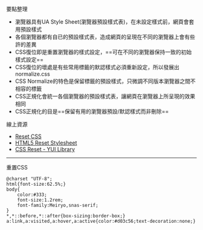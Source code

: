 要點整理
- 瀏覽器具有UA Style Sheet(瀏覽器預設樣式表)，在未設定樣式前，網頁會套用預設樣式
- 各個瀏覽器都有自已的預設樣式表，造成網頁的呈現在不同的瀏覽器上會有些許的差異
- CSS復位即是重置瀏覽器的樣式設定，==可在不同的瀏覽器保持一致的初始樣式設定==
- CSS復位的壞處是有些常用標籤的默認樣式必須重新設定，所以發展出normalize.css
- CSS Normalize的特色是保留標籤的預設樣式，只微調不同版本瀏覽器之間不相容的標籤
- CSS正規化會統一各個瀏覽器的預設樣式表，讓網頁在瀏覽器上所呈現的效果相同
- CSS正規化的目是==保留有用的瀏覽器預設/默認樣式而非刪除==

線上資源
- [Reset CSS](https://meyerweb.com/eric/tools/css/reset/)
- [HTML5 Reset Stylesheet](http://html5doctor.com/html-5-reset-stylesheet/)
- [CSS Reset - YUI Library](https://yuilibrary.com/yui/docs/cssreset/)

---

重置CSS
```
@charset "UTF-8";
html{font-size:62.5%;}
body{
	color:#333;
	font-size:1.2rem;
	font-family:Meiryo,snas-serif;
}
*,*::before,*::after{box-sizing:border-box;}
a:link,a:visited,a:hover,a:active{color:#d03c56;text-decoration:none;}
```